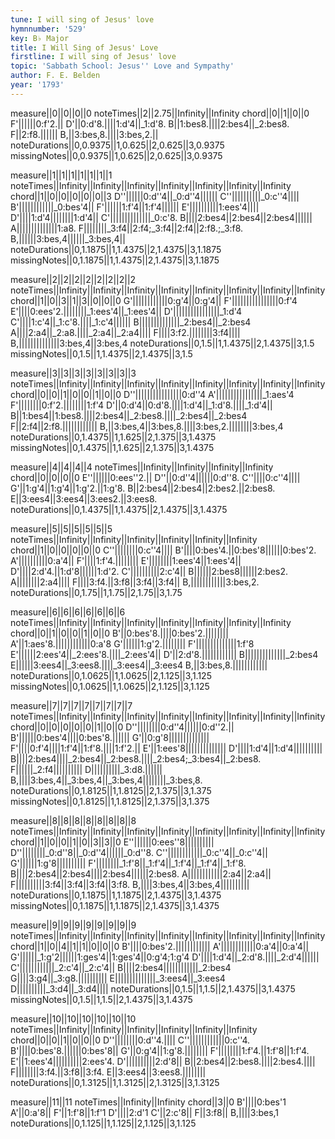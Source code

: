 ```yaml
---
tune: I will sing of Jesus' love
hymnnumber: '529'
key: B♭ Major
title: I Will Sing of Jesus' Love
firstline: I will sing of Jesus' love
topic: 'Sabbath School: Jesus'' Love and Sympathy'
author: F. E. Belden
year: '1793'
---
```

measure||0||0||0||0
noteTimes||2||2.75||Infinity||Infinity
chord||0||1||0||0
F'||||||0:f'2.||
D'||0:d'8.||||1:d'4||_1:d'8.
B||1:bes8.||||2:bes4||_2:bes8.
F||2:f8.||||||
B,||3:bes,8.||||3:bes,2.||
noteDurations||0,0.9375||1,0.625||2,0.625||3,0.9375
missingNotes||0,0.9375||1,0.625||2,0.625||3,0.9375

measure||1||1||1||1||1||1||1
noteTimes||Infinity||Infinity||Infinity||Infinity||Infinity||Infinity||Infinity
chord||1||0||0||0||0||0||3
D''||||||0:d''4||_0:d''4||||||
C''||||||||||_0:c''4||||
B'||||||||||||_0:bes'4||
F'||||||1:f'4||1:f'4||||||
E'||||||||||1:ees'4||||
D'||||1:d'4||||||||1:d'4||
C'||||||||||||||_0:c'8.
B||||2:bes4||2:bes4||2:bes4||||||
A||||||||||||||1:a8.
F||||||||_3:f4||2:f4;_3:f4||2:f4||2:f8.;_3:f8.
B,||||||3:bes,4||||||_3:bes,4||
noteDurations||0,1.1875||1,1.4375||2,1.4375||3,1.1875
missingNotes||0,1.1875||1,1.4375||2,1.4375||3,1.1875

measure||2||2||2||2||2||2||2||2
noteTimes||Infinity||Infinity||Infinity||Infinity||Infinity||Infinity||Infinity||Infinity
chord||1||0||3||1||3||0||0||0
G'||||||||||||0:g'4||0:g'4||
F'||||||||||||||||0:f'4
E'||||0:ees'2.||||||||_1:ees'4||_1:ees'4||
D'||||||||||||||||_1:d'4
C'||||1:c'4||_1:c'8.||||_1:c'4||||||
B||||||||||||||_2:bes4||_2:bes4
A||||2:a4||_2:a8.||||_2:a4||_2:a4||||
F||||3:f2.||||||||3:f4||||
B,||||||||||||||3:bes,4||3:bes,4
noteDurations||0,1.5||1,1.4375||2,1.4375||3,1.5
missingNotes||0,1.5||1,1.4375||2,1.4375||3,1.5

measure||3||3||3||3||3||3||3||3
noteTimes||Infinity||Infinity||Infinity||Infinity||Infinity||Infinity||Infinity||Infinity
chord||0||0||1||0||0||1||0||0
D''||||||||||||||||0:d''4
A'||||||||||||||||_1:aes'4
F'||||||||0:f'2.||||||||1:f'4
D'||0:d'4||0:d'8.||||1:d'4||_1:d'8.||||_1:d'4||
B||1:bes4||1:bes8.||||2:bes4||_2:bes8.||||_2:bes4||_2:bes4
F||2:f4||2:f8.||||||||||||
B,||3:bes,4||3:bes,8.||||3:bes,2.||||||||3:bes,4
noteDurations||0,1.4375||1,1.625||2,1.375||3,1.4375
missingNotes||0,1.4375||1,1.625||2,1.375||3,1.4375

measure||4||4||4||4
noteTimes||Infinity||Infinity||Infinity||Infinity
chord||0||0||0||0
E''||||||0:ees''2.||
D''||0:d''4||||||0:d''8.
C''||||0:c''4||||
G'||1:g'4||1:g'4||1:g'2.||1:g'8.
B||2:bes4||2:bes4||2:bes2.||2:bes8.
E||3:ees4||3:ees4||3:ees2.||3:ees8.
noteDurations||0,1.4375||1,1.4375||2,1.4375||3,1.4375

measure||5||5||5||5||5||5
noteTimes||Infinity||Infinity||Infinity||Infinity||Infinity||Infinity
chord||1||0||0||0||0||0
C''||||||||0:c''4||||
B'||||0:bes'4.||0:bes'8||||||0:bes'2.
A'||||||||||0:a'4||
F'||||1:f'4.||||||||
E'||||||||1:ees'4||1:ees'4||
D'||||2:d'4.||1:d'8||||||1:d'2.
C'||||||||||2:c'4||
B||||||2:bes8||||||2:bes2.
A||||||||2:a4||||
F||||3:f4.||3:f8||3:f4||3:f4||
B,||||||||||||3:bes,2.
noteDurations||0,1.75||1,1.75||2,1.75||3,1.75

measure||6||6||6||6||6||6||6
noteTimes||Infinity||Infinity||Infinity||Infinity||Infinity||Infinity||Infinity
chord||0||1||0||0||1||0||0
B'||0:bes'8.||||0:bes'2.||||||||
A'||1:aes'8.||||||||||||0:a'8
G'||||||1:g'2.||||||||
F'||||||||||||||1:f'8
E'||||||2:ees'4||_2:ees'8.||||_2:ees'4||
D'||2:d'8.||||||||||||
B||||||||||||||_2:bes4
E||||||3:ees4||_3:ees8.||||_3:ees4||_3:ees4
B,||3:bes,8.||||||||||||
noteDurations||0,1.0625||1,1.0625||2,1.125||3,1.125
missingNotes||0,1.0625||1,1.0625||2,1.125||3,1.125

measure||7||7||7||7||7||7||7||7
noteTimes||Infinity||Infinity||Infinity||Infinity||Infinity||Infinity||Infinity||Infinity
chord||0||0||0||0||0||1||0||0
D''||||||||0:d''4||||||0:d''2.||
B'||||||0:bes'4||||0:bes'8.||||||
G'||0:g'8||||||||||||||
F'||||0:f'4||||1:f'4||1:f'8.||||1:f'2.||
E'||1:ees'8||||||||||||||
D'||||1:d'4||1:d'4||||||||||
B||||2:bes4||||_2:bes4||_2:bes8.||||_2:bes4;_3:bes4||_2:bes8.
F||||||_2:f4||||||||||
D||||||||||_3:d8.||||||
B,||||3:bes,4||_3:bes,4||_3:bes,4||||||||_3:bes,8.
noteDurations||0,1.8125||1,1.8125||2,1.375||3,1.375
missingNotes||0,1.8125||1,1.8125||2,1.375||3,1.375

measure||8||8||8||8||8||8||8||8
noteTimes||Infinity||Infinity||Infinity||Infinity||Infinity||Infinity||Infinity||Infinity
chord||1||0||0||1||0||3||3||0
E''||||||0:ees''8||||||||||
D''||||||||_0:d''8||_0:d''4||||||_0:d''8.
C''||||||||||||_0:c''4||_0:c''4||
G'||||||1:g'8||||||||||
F'||||||||_1:f'8||_1:f'4||_1:f'4||_1:f'4||_1:f'8.
B||||2:bes4||2:bes4||||2:bes4||||||2:bes8.
A||||||||||||2:a4||2:a4||
F||||||||||3:f4||3:f4||3:f4||3:f8.
B,||||3:bes,4||3:bes,4||||||||||
noteDurations||0,1.1875||1,1.1875||2,1.4375||3,1.4375
missingNotes||0,1.1875||1,1.1875||2,1.4375||3,1.4375

measure||9||9||9||9||9||9||9||9
noteTimes||Infinity||Infinity||Infinity||Infinity||Infinity||Infinity||Infinity||Infinity
chord||1||0||4||1||1||0||0||0
B'||||0:bes'2.||||||||||||
A'||||||||||||0:a'4||0:a'4||
G'||||||_1:g'2||||||1:ges'4||1:ges'4||0:g'4;1:g'4
D'||||1:d'4||_2:d'8.||||_2:d'4||||||
C'||||||||||||_2:c'4||_2:c'4||
B||||2:bes4||||||||||||_2:bes4
G||||3:g4||_3:g8.||||||||||
E||||||||||||||_3:ees4||_3:ees4
D||||||||||_3:d4||_3:d4||||
noteDurations||0,1.5||1,1.5||2,1.4375||3,1.4375
missingNotes||0,1.5||1,1.5||2,1.4375||3,1.4375

measure||10||10||10||10||10||10
noteTimes||Infinity||Infinity||Infinity||Infinity||Infinity||Infinity
chord||0||0||1||0||0||0
D''||||||||0:d''4.||||
C''||||||||||||0:c''4.
B'||||0:bes'8.||||||0:bes'8||
G'||0:g'4||1:g'8.||||||||
F'||||||||1:f'4.||1:f'8||1:f'4.
E'||1:ees'4||||||||||2:ees'4.
D'||||||||||2:d'8||
B||2:bes4||2:bes8.||||2:bes4.||||
F||||||||3:f4.||3:f8||3:f4.
E||3:ees4||3:ees8.||||||||
noteDurations||0,1.3125||1,1.3125||2,1.3125||3,1.3125

measure||11||11
noteTimes||Infinity||Infinity
chord||3||0
B'||||0:bes'1
A'||0:a'8||
F'||1:f'8||1:f'1
D'||||2:d'1
C'||2:c'8||
F||3:f8||
B,||||3:bes,1
noteDurations||0,1.125||1,1.125||2,1.125||3,1.125

